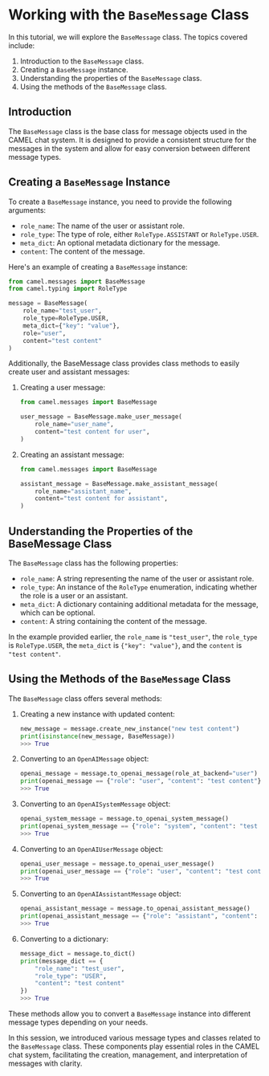 # Working with the `BaseMessage` Class

In this tutorial, we will explore the `BaseMessage` class. The topics covered include:

1. Introduction to the `BaseMessage` class.
2. Creating a `BaseMessage` instance.
3. Understanding the properties of the `BaseMessage` class.
4. Using the methods of the `BaseMessage` class.

## Introduction

The `BaseMessage` class is the base class for message objects used in the CAMEL chat system. It is designed to provide a consistent structure for the messages in the system and allow for easy conversion between different message types.

## Creating a `BaseMessage` Instance

To create a `BaseMessage` instance, you need to provide the following arguments:

- `role_name`: The name of the user or assistant role.
- `role_type`: The type of role, either `RoleType.ASSISTANT` or `RoleType.USER`.
- `meta_dict`: An optional metadata dictionary for the message.
- `content`: The content of the message.

Here's an example of creating a `BaseMessage` instance:

```python
from camel.messages import BaseMessage
from camel.typing import RoleType

message = BaseMessage(
    role_name="test_user",
    role_type=RoleType.USER,
    meta_dict={"key": "value"},
    role="user",
    content="test content"
)
```

Additionally, the BaseMessage class provides class methods to easily create user and assistant messages:

1. Creating a user message:

    ```python
    from camel.messages import BaseMessage

    user_message = BaseMessage.make_user_message(
        role_name="user_name", 
        content="test content for user",
    )
    ```

2. Creating an assistant message:

    ```python
    from camel.messages import BaseMessage
    
    assistant_message = BaseMessage.make_assistant_message(
        role_name="assistant_name",
        content="test content for assistant",
    )
    ```

## Understanding the Properties of the BaseMessage Class

The `BaseMessage` class has the following properties:

- `role_name`: A string representing the name of the user or assistant role.
- `role_type`: An instance of the `RoleType` enumeration, indicating whether the role is a user or an assistant.
- `meta_dict`: A dictionary containing additional metadata for the message, which can be optional.
- `content`: A string containing the content of the message.

In the example provided earlier, the `role_name` is `"test_user"`, the `role_type` is `RoleType.USER`, the `meta_dict` is `{"key": "value"}`, and the `content` is `"test content"`.

## Using the Methods of the `BaseMessage` Class

The `BaseMessage` class offers several methods:

1. Creating a new instance with updated content:

    ```python
    new_message = message.create_new_instance("new test content")
    print(isinstance(new_message, BaseMessage))
    >>> True
    ```

2. Converting to an `OpenAIMessage` object:

    ```python
    openai_message = message.to_openai_message(role_at_backend="user")
    print(openai_message == {"role": "user", "content": "test content"})
    >>> True
    ```

3. Converting to an `OpenAISystemMessage` object:

    ```python
    openai_system_message = message.to_openai_system_message()
    print(openai_system_message == {"role": "system", "content": "test content"})
    >>> True
    ```

4. Converting to an `OpenAIUserMessage` object:

    ```python
    openai_user_message = message.to_openai_user_message()
    print(openai_user_message == {"role": "user", "content": "test content"})
    >>> True
    ```

5. Converting to an `OpenAIAssistantMessage` object:

    ```python
    openai_assistant_message = message.to_openai_assistant_message()
    print(openai_assistant_message == {"role": "assistant", "content": "test content"})
    >>> True
    ```

6. Converting to a dictionary:

    ```python
    message_dict = message.to_dict()
    print(message_dict == {
        "role_name": "test_user",
        "role_type": "USER",
        "content": "test content"
    })
    >>> True
    ```


These methods allow you to convert a `BaseMessage` instance into different message types depending on your needs.

In this session, we introduced various message types and classes related to the `BaseMessage` class. These components play essential roles in the CAMEL chat system, facilitating the creation, management, and interpretation of messages with clarity.
